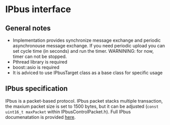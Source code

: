 # IPbus interface

## General notes

- Implementation provides synchronize message exchange and periodic asynchronouse message exchange. If you need periodic upload
you can set cycle time (in seconds) and run the timer. WARNINING: for now, timer can not be stopped.
- Pthread library is required
- boost::asio is required
- It is adviced to use IPbusTarget class as a base class for specific usage

## IPbus specification

IPbus is a packet-based protocol. IPbus packet stacks multiple transaction, the maxium packet size is set to 1500 bytes, but it can be adjusted
(`const uint16_t maxPacket` within IPbusControlPacket.h). Full IPbus documenatation is provided [here](https://ipbus.web.cern.ch/doc/user/html/_downloads/d251e03ea4badd71f62cffb24f110cfa/ipbus_protocol_v2_0.pdf).



